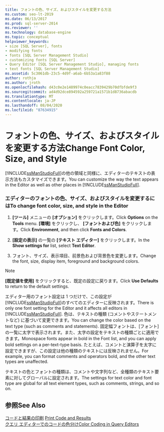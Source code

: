 ```yaml
---
title: フォントの色、サイズ、およびスタイルを変更する方法
ms.custom: seo-lt-2019
ms.date: 06/13/2017
ms.prod: sql-server-2014
ms.reviewer: ''
ms.technology: database-engine
ms.topic: conceptual
helpviewer_keywords:
- size [SQL Server], fonts
- modifying fonts
- fonts [SQL Server Management Studio]
- customizing fonts [SQL Server]
- Query Editor [SQL Server Management Studio], managing fonts
- text fonts [SQL Server Management Studio]
ms.assetid: 5c3061db-23c5-4d9f-a6ab-6b53a1a83f88
author: rothja
ms.author: jroth
ms.openlocfilehash: d43c0e2e1489974c0eacc7839429b70dfbfde9f3
ms.sourcegitcommit: ad4d92dce894592a259721a1571b1d8736abacdb
ms.translationtype: MT
ms.contentlocale: ja-JP
ms.lasthandoff: 08/04/2020
ms.locfileid: "87634915"
---
```

# <a name="change-font-color-size-and-style"></a><span data-ttu-id="863f4-102">フォントの色、サイズ、およびスタイルを変更する方法</span><span class="sxs-lookup"><span data-stu-id="863f4-102">Change Font Color, Size, and Style</span></span>
  <span data-ttu-id="863f4-103">[!INCLUDE[ssManStudioFull](../../includes/ssmanstudiofull-md.md)]の他の領域と同様に、エディターのテキストの表示方法もカスタマイズできます。</span><span class="sxs-lookup"><span data-stu-id="863f4-103">You can customize the way the text appears in the Editor as well as other places in [!INCLUDE[ssManStudioFull](../../includes/ssmanstudiofull-md.md)].</span></span>  
  
### <a name="to-change-font-color-size-and-style-in-the-editor"></a><span data-ttu-id="863f4-104">エディターのフォントの色、サイズ、およびスタイルを変更するには</span><span class="sxs-lookup"><span data-stu-id="863f4-104">To change font color, size, and style in the Editor</span></span>  
  
1.  <span data-ttu-id="863f4-105">**[ツール]** メニューの **[オプション]** をクリックします。</span><span class="sxs-lookup"><span data-stu-id="863f4-105">Click **Options** on the **Tools** menu.</span></span> <span data-ttu-id="863f4-106">**[環境]** をクリックし、 **[フォントおよび色]** をクリックします。</span><span class="sxs-lookup"><span data-stu-id="863f4-106">Click **Environment**, and then click **Fonts and Colors**.</span></span>  
  
2.  <span data-ttu-id="863f4-107">**[設定の表示]** の一覧の **[テキスト エディター]** をクリックします。</span><span class="sxs-lookup"><span data-stu-id="863f4-107">In the **Show settings for** list, select **Text Editor**.</span></span>  
  
3.  <span data-ttu-id="863f4-108">フォント、サイズ、表示項目、前景色および背景色を変更します。</span><span class="sxs-lookup"><span data-stu-id="863f4-108">Change the font, size, display item, foreground and background colors.</span></span>  
  
> [!NOTE]  
>  <span data-ttu-id="863f4-109">**[既定値を使用]** をクリックすると、既定の設定に戻ります。</span><span class="sxs-lookup"><span data-stu-id="863f4-109">Click **Use Defaults** to return to the default settings.</span></span>  
  
 <span data-ttu-id="863f4-110">エディター用のフォント設定は 1 つだけで、この設定が [!INCLUDE[ssManStudioFull](../../includes/ssmanstudiofull-md.md)]のすべてのエディターに反映されます。</span><span class="sxs-lookup"><span data-stu-id="863f4-110">There is only one font setting for the Editor and it affects all editors in [!INCLUDE[ssManStudioFull](../../includes/ssmanstudiofull-md.md)].</span></span> <span data-ttu-id="863f4-111">色は、テキストの種類 (コメントやステートメントなど) に基づいて変更できます。</span><span class="sxs-lookup"><span data-stu-id="863f4-111">You can change the color based on the text type (such as comments and statements).</span></span> <span data-ttu-id="863f4-112">固定幅フォントは、[フォント] の一覧に太字で表示されます。また、太字の設定をテキストの種類ごとに適用できます。</span><span class="sxs-lookup"><span data-stu-id="863f4-112">Monospace fonts appear in bold in the Font list, and you can apply bold settings on a per-text-type basis.</span></span> <span data-ttu-id="863f4-113">たとえば、コメントと演算子を太字に設定できますが、この設定は他の種類のテキストには反映されません。</span><span class="sxs-lookup"><span data-stu-id="863f4-113">For example, you can format comments and operators bold, and the other text types are unaffected.</span></span>  
  
 <span data-ttu-id="863f4-114">テキストの色とフォントの種類は、コメントや文字列など、全種類のテキスト要素に対してグローバルに設定されます。</span><span class="sxs-lookup"><span data-stu-id="863f4-114">The settings for text color and font type are global for all text element types, such as comments, strings, and so on.</span></span>  
  
## <a name="see-also"></a><span data-ttu-id="863f4-115">参照</span><span class="sxs-lookup"><span data-stu-id="863f4-115">See Also</span></span>  
 <span data-ttu-id="863f4-116">[コードと結果の印刷](print-code-and-results.md) </span><span class="sxs-lookup"><span data-stu-id="863f4-116">[Print Code and Results](print-code-and-results.md) </span></span>  
 [<span data-ttu-id="863f4-117">クエリ エディターでのコードの色分け</span><span class="sxs-lookup"><span data-stu-id="863f4-117">Color Coding in Query Editors</span></span>](color-coding-in-query-editors.md)  
  
  
